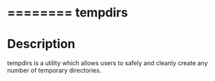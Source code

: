 ========
tempdirs
=======

Description
===========

tempdirs is a utility which allows users to safely and cleanly create
any number of temporary directories.
